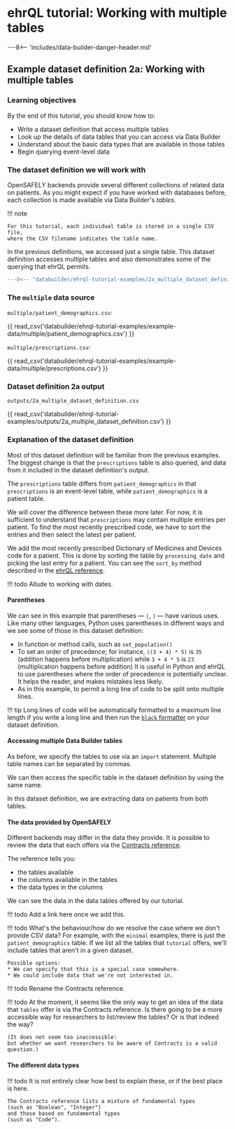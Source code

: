 # ehrQL tutorial: Working with multiple tables

---8<-- 'includes/data-builder-danger-header.md'

## Example dataset definition 2a: Working with multiple tables

### Learning objectives

By the end of this tutorial, you should know how to:

* Write a dataset definition that access multiple tables
* Look up the details of data tables that you can access via Data Builder
* Understand about the basic data types that are available in those tables
* Begin querying event-level data

### The dataset definition we will work with

OpenSAFELY backends provide several different collections of related data on patients.
As you might expect if you have worked with databases before,
each collection is made available via Data Builder's *tables*.

!!! note

    For this tutorial, each individual table is stored in a single CSV file,
    where the CSV filename indicates the table name.

In the previous definitions, we accessed just a single table.
This dataset definition accesses multiple tables
and also demonstrates some of the querying that ehrQL permits.

```python title="2a_multiple_dataset_definition.py"
---8<-- "databuilder/ehrql-tutorial-examples/2a_multiple_dataset_definition.py"
```

### The `multiple` data source

`multiple/patient_demographics.csv`:

{{ read_csv('databuilder/ehrql-tutorial-examples/example-data/multiple/patient_demographics.csv') }}

`multiple/prescriptions.csv`:

{{ read_csv('databuilder/ehrql-tutorial-examples/example-data/multiple/prescriptions.csv') }}

### Dataset definition 2a output

`outputs/2a_multiple_dataset_definition.csv`

{{ read_csv('databuilder/ehrql-tutorial-examples/outputs/2a_multiple_dataset_definition.csv') }}

### Explanation of the dataset definition

Most of this dataset definition will be familiar from the previous examples.
The biggest change is that the `prescriptions` table is also queried,
and data from it included in the dataset definition's output.

The `prescriptions` table differs from `patient_demographics`
in that `prescriptions` is an event-level table,
while `patient_demographics` is a patient table.

We will cover the difference between these more later.
For now, it is sufficient to understand that `prescriptions` may contain multiple entries per patient.
To find the most recently prescribed code,
we have to sort the entries and then select the latest per patient.

We add the most recently prescribed Dictionary of Medicines and Devices code for a patient.
This is done by sorting the table by `processing_date` and picking the last entry for a patient.
You can see the `sort_by` method described in the [ehrQL reference](ehrql-reference.md/#212-sort-by-column-pick-last).

!!! todo
    Allude to working with dates.

#### Parentheses

We can see in this example that parentheses — `(`, `)` — have various uses.
Like many other languages, Python uses parentheses in different ways
and we see some of those in this dataset definition:

* In function or method calls,
  such as `set_population()`
* To set an order of precedence;
  for instance, `((3 + 4) * 5)` is `35`
  (addition happens before multiplication)
  while `3 + 4 * 5` is `23`
  (multiplication happens before addition)
  It is useful in Python and ehrQL to use parentheses where the order of precedence is potentially unclear.
  It helps the reader, and makes mistakes less likely.
* As in this example,
  to permit a long line of code to be split onto multiple lines.

!!! tip
    Long lines of code will be automatically formatted to a maximum line length
    if you write a long line
    and then run the [`black` formatter](ehrql-new-tutorial-intro.md#text-editor) on your dataset definition.

#### Accessing multiple Data Builder tables

As before, we specify the tables to use via an `import` statement.
Multiple table names can be separated by commas.

We can then access the specific table in the dataset definition
by using the same name.

In this dataset definition,
we are extracting data on patients from both tables.

#### The data provided by OpenSAFELY

Different backends may differ in the data they provide.
It is possible to review the data that each offers via the [Contracts reference](contracts-reference.md).

The reference tells you:

* the tables available
* the columns available in the tables
* the data types in the columns

We can see the data in the data tables offered by our tutorial.

!!! todo
    Add a link here once we add this.

!!! todo
    What's the behaviour/how do we resolve the case where we don't provide CSV data?
    For example, with the `minimal` examples,
    there is just the `patient_demographics` table.
    If we list all the tables that `tutorial` offers,
    we'll include tables that aren't in a given dataset.

    Possible options:
    * We can specify that this is a special case somewhere.
    * We could include data that we're not interested in.

!!! todo
    Rename the Contracts reference.

!!! todo
    At the moment, it seems like the only way to get an idea of the data that `tables` offer is via the Contracts reference.
    Is there going to be a more accessible way for researchers to list/review the tables?
    Or is that indeed the way?

    (It does not seem too inaccessible:
    but whether we want researchers to be aware of Contracts is a valid question.)

#### The different data types

!!! todo
    It is not entirely clear how best to explain these, or if the best place is here.

    The Contracts reference lists a mixture of fundamental types
    (such as "Boolean", "Integer")
    and those based on fundamental types
    (such as "Code").
